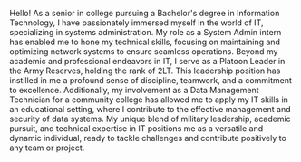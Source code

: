 Hello! As a senior in college pursuing a Bachelor's degree in Information Technology, I have passionately immersed myself in the world of IT, specializing in systems administration. My role as a System Admin intern has enabled me to hone my technical skills, focusing on maintaining and optimizing network systems to ensure seamless operations. Beyond my academic and professional endeavors in IT, I serve as a Platoon Leader in the Army Reserves, holding the rank of 2LT. This leadership position has instilled in me a profound sense of discipline, teamwork, and a commitment to excellence. Additionally, my involvement as a Data Management Technician for a community college has allowed me to apply my IT skills in an educational setting, where I contribute to the effective management and security of data systems. My unique blend of military leadership, academic pursuit, and technical expertise in IT positions me as a versatile and dynamic individual, ready to tackle challenges and contribute positively to any team or project.
